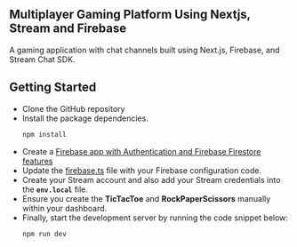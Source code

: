 ## Multiplayer Gaming Platform Using Nextjs, Stream and Firebase
A gaming application with chat channels built using Next.js, Firebase, and Stream Chat SDK.

## Getting Started
- Clone the GitHub repository
- Install the package dependencies.
  ```bash
  npm install
  ```
- Create a [Firebase app with Authentication and Firebase Firestore features](https://firebase.google.com/)
- Update the [firebase.ts](https://github.com/dha-stix/stream-games/blob/main/src/lib/firebase.ts) file with your Firebase configuration code.
- Create your Stream account and also add your Stream credentials into the **`env.local`** file.
- Ensure you create the **TicTacToe** and **RockPaperScissors** manually within your dashboard.
- Finally, start the development server by running the code snippet below:
  ```bash
  npm run dev
  ```
